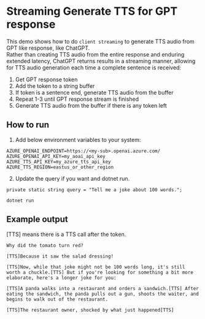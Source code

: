 # Streaming Generate TTS for GPT response
This demo shows how to do `client streaming` to generate TTS audio from GPT like response, like ChatGPT.  
Rather than creating TTS audio from the entire response and enduring extended latency, ChatGPT returns results in a streaming manner, allowing for TTS audio generation each time a complete sentence is received:  
1. Get GPT response token
2. Add the token to a string buffer
3. If token is a sentence end, generate TTS audio from the buffer
4. Repeat 1-3 until GPT response stream is finished
5. Generate TTS audio from the buffer if there is any token left

## How to run
1. Add below environment variables to your system:
```
AZURE_OPENAI_ENDPOINT=https://<my-sub>.openai.azure.com/
AZURE_OPENAI_API_KEY=my_aoai_api_key
AZURE_TTS_API_KEY=my_azure_tts_api_key
AZURE_TTS_REGION=eastus_or_other_region
```
2. Update the query if you want and dotnet run.
```
private static string query = "Tell me a joke about 100 words.";
```

```
dotnet run
```

## Example output
[TTS] means there is a TTS call after the token.  

```
Why did the tomato turn red?

[TTS]Because it saw the salad dressing!

[TTS]Now, while that joke might not be 100 words long, it's still worth a chuckle.[TTS] But if you're looking for something a bit more elaborate, here's a longer joke for you:

[TTS]A panda walks into a restaurant and orders a sandwich.[TTS] After eating the sandwich, the panda pulls out a gun, shoots the waiter, and begins to walk out of the restaurant.

[TTS]The restaurant owner, shocked by what just happened[TTS]
```